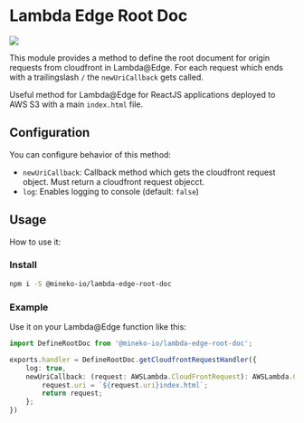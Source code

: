 # Lambda Edge Root Doc
![](https://github.com/mineko-io/lambda-edge-root-doc/workflows/Build%20%26%20Test/badge.svg)

This module provides a method to define the root document for origin requests from cloudfront in Lambda@Edge.
For each request which ends with a trailingslash `/` the `newUriCallback` gets called.

Useful method for Lambda@Edge for ReactJS applications deployed to AWS S3 with a main `index.html` file.

## Configuration
You can configure behavior of this method:

* `newUriCallback`: Callback method which gets the cloudfront request object. Must return a cloudfront request objecct.
* `log`: Enables logging to console  (default: `false`)

## Usage
How to use it:

### Install
```bash
npm i -S @mineko-io/lambda-edge-root-doc
```

### Example
Use it on your Lambda@Edge function like this:
```ts
import DefineRootDoc from '@mineko-io/lambda-edge-root-doc';

exports.handler = DefineRootDoc.getCloudfrontRequestHandler({
    log: true,
    newUriCallback: (request: AWSLambda.CloudFrontRequest): AWSLambda.CloudFrontRequest => {
        request.uri = `${request.uri}index.html`;
        return request;
    };
})
```
